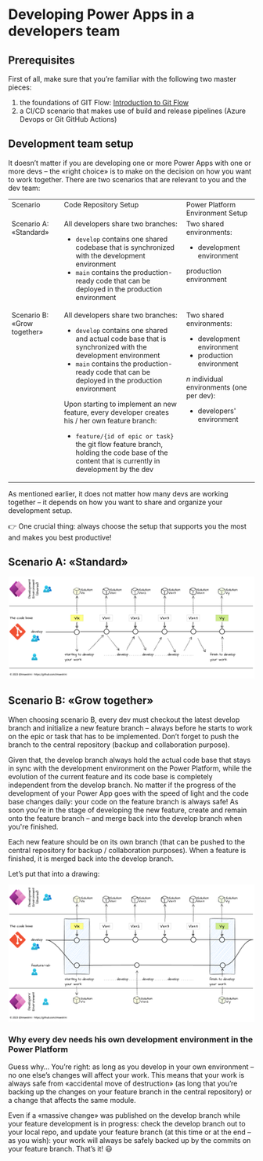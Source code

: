 # Developing Power Apps in a developers team


## Prerequisites
First of all, make sure that you’re familiar with the following two master pieces:

1. the foundations of GIT Flow: [Introduction to Git Flow](../git/Introduction%20to%20Git%20Flow.md)
2. a CI/CD scenario that makes use of build and release pipelines (Azure Devops or Git GitHub Actions)

## Development team setup
It doesn’t matter if you are developing one or more Power Apps with one or more devs – the «right choice» is to make on the decision on how you want to work together.
There are two scenarios that are relevant to you and the dev team:

<table>
  <tr>
    <td valign="top">Scenario</td>
    <td valign="top">Code Repository Setup</td>
    <td valign="top">Power Platform Environment Setup</td>
  </tr>
  <tr>
    <td valign="top">Scenario A: «Standard»</td>
    <td valign="top">All developers share two branches:
      <ul><li><code>develop</code> contains one shared codebase that is synchronized with the development environment
          <li><code>main</code> contains the production-ready code that can be deployed in the production environment
      </ul></td>
    <td valign="top">Two shared environments:
      <ul><li>development environment
      </ul>production environment
    </td>
  </tr>
  <tr>
    <td valign="top">Scenario B: «Grow together»</td>
    <td valign="top">All developers share two branches:
      <ul><li><code>develop</code> contains one shared and actual code base that is synchronized with the development environment
          <li><code>main</code> contains the production-ready code that can be deployed in the production environment
      </ul>
      Upon starting to implement an new feature, every developer creates his / her own feature branch:
      <ul><li><code>feature/{id of epic or task}</code> the git flow feature branch, holding the code base of the content that is currently in development by the dev
      </ul>
    </td>
    <td valign="top">Two shared environments:
      <ul><li>development environment
          <li>production environment
      </ul>
      <i>n</i> individual environments (one per dev):
      <ul><li>developers' environment
      </ul>
    </td>
  </tr>
</table>

As mentioned earlier, it does not matter how many devs are working together – it depends on how you want to share and organize your development setup.

👉 One crucial thing: always choose the setup that supports you the most and makes you best productive!

## Scenario A: «Standard»
![Scenario A](./scenarioA.png)

## Scenario B: «Grow together»
When choosing scenario B, every dev must checkout the latest develop branch and initialize a new feature branch – always before he starts to work on the epic or task that has to be implemented. Don’t forget to push the branch to the central repository (backup and collaboration purpose).

Given that, the develop branch always hold the actual code base that stays in sync with the development environment on the Power Platform, while the evolution of the current feature and its code base is completely independent from the develop branch. No matter if the progress of the development of your Power App goes with the speed of light and the code base changes daily: your code on the feature branch is always safe! As soon you’re in the stage of developing the new feature, create and remain onto the feature branch – and merge back into the develop branch when you're finished. 

Each new feature should be on its own branch (that can be pushed to the central repository for backup / collaboration purposes). 
When a feature is finished, it is merged back into the develop branch.

Let’s put that into a drawing:

![Scenario B](./scenarioB.png)

### Why every dev needs his own development environment in the Power Platform
Guess why… You’re right: as long as you develop in your own environment – no one else’s changes will affect your work. This means that your work is always safe from «accidental move of destruction» (as long that you’re backing up the changes on your feature branch in the central repository) or a change that affects the same module.

Even if a «massive change» was published on the develop branch while your feature development is in progress: check the develop branch out to your local repo, and update your feature branch (at this time or at the end – as you wish): your work will always be safely backed up by the commits on your feature branch. That’s it! 😃
